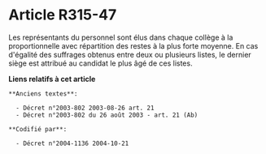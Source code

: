 # Article R315-47

Les représentants du personnel sont élus dans chaque collège à la proportionnelle avec répartition des restes à la plus forte
moyenne. En cas d'égalité des suffrages obtenus entre deux ou plusieurs listes, le dernier siège est attribué au candidat le
plus âgé de ces listes.

**Liens relatifs à cet article**

	**Anciens textes**:

	  - Décret n°2003-802 2003-08-26 art. 21
	  - Décret n°2003-802 du 26 août 2003 - art. 21 (Ab)

	**Codifié par**:

	  - Décret n°2004-1136 2004-10-21
